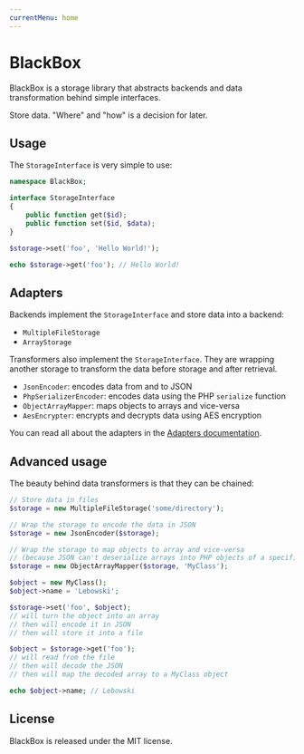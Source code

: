 ```yaml
---
currentMenu: home
---
```


# BlackBox

BlackBox is a storage library that abstracts backends and data transformation behind simple interfaces.

Store data. "Where" and "how" is a decision for later.

## Usage

The `StorageInterface` is very simple to use:

```php
namespace BlackBox;

interface StorageInterface
{
    public function get($id);
    public function set($id, $data);
}

$storage->set('foo', 'Hello World!');

echo $storage->get('foo'); // Hello World!
```

## Adapters

Backends implement the `StorageInterface` and store data into a backend:

- `MultipleFileStorage`
- `ArrayStorage`

Transformers also implement the `StorageInterface`. They are wrapping another storage
to transform the data before storage and after retrieval.

- `JsonEncoder`: encodes data from and to JSON
- `PhpSerializerEncoder`: encodes data using the PHP `serialize` function
- `ObjectArrayMapper`: maps objects to arrays and vice-versa
- `AesEncrypter`: encrypts and decrypts data using AES encryption

You can read all about the adapters in the [Adapters documentation](doc/adapters.md).

## Advanced usage

The beauty behind data transformers is that they can be chained:

```php
// Store data in files
$storage = new MultipleFileStorage('some/directory');

// Wrap the storage to encode the data in JSON
$storage = new JsonEncoder($storage);

// Wrap the storage to map objects to array and vice-versa
// (because JSON can't deserialize arrays into PHP objects of a specific class)
$storage = new ObjectArrayMapper($storage, 'MyClass');

$object = new MyClass();
$object->name = 'Lebowski';

$storage->set('foo', $object);
// will turn the object into an array
// then will encode it in JSON
// then will store it into a file

$object = $storage->get('foo');
// will read from the file
// then will decode the JSON
// then will map the decoded array to a MyClass object

echo $object->name; // Lebowski
```

## License

BlackBox is released under the MIT license.
